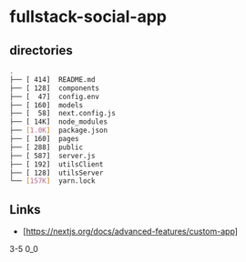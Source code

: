 # fullstack-social-app

## directories

```bash
.
├── [ 414]  README.md
├── [ 128]  components
├── [  47]  config.env
├── [ 160]  models
├── [  58]  next.config.js
├── [ 14K]  node_modules
├── [1.0K]  package.json
├── [ 160]  pages
├── [ 288]  public
├── [ 587]  server.js
├── [ 192]  utilsClient
├── [ 128]  utilsServer
└── [157K]  yarn.lock
```

## Links

- [https://nextjs.org/docs/advanced-features/custom-app]

3-5 0_0
